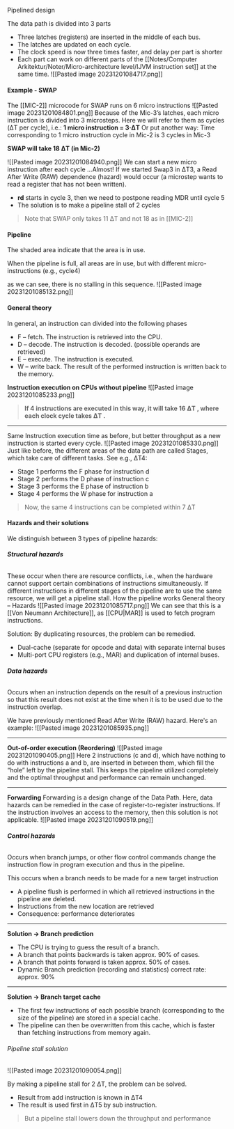 Pipelined design

The data path is divided into 3 parts
* Three latches (registers) are inserted in the middle of each bus.
* The latches are updated on each cycle.
* The clock speed is now three times faster, and delay per part is shorter
* Each part can work on different parts of the [[Notes/Computer Arkitektur/Noter/Micro-architecture level/IJVM instruction set]] at the same time.
![[Pasted image 20231201084717.png]]

#### Example - SWAP
The [[MIC-2]] microcode for SWAP runs on 6 micro instructions
![[Pasted image 20231201084801.png]]
Because of the Mic-3’s latches, each micro instruction is divided into 3
microsteps. Here we will refer to them as cycles (ΔT per cycle), i.e.:
**1 micro instruction = 3·ΔT**
Or put another way:
Time corresponding to 1 micro instruction cycle in Mic-2 is 3 cycles in Mic-3

**SWAP will take 18 ΔT (in Mic-2)**

![[Pasted image 20231201084940.png]]
We can start a new micro instruction after each cycle …Almost!
If we started Swap3 in ΔT3, a Read After Write (RAW) dependence (hazard)
would occur (a microstep wants to read a register that has not been written).
* **rd** starts in cycle 3, then we need to postpone reading MDR until cycle 5
* The solution is to make a pipeline stall of 2 cycles

>Note that SWAP only takes 11 ΔT and not 18 as in [[MIC-2]]

#### Pipeline
The shaded area indicate that the area is in use. 

When the pipeline is full, all areas are in use, but with different micro- instructions (e.g., cycle4) 

as we can see, there is no stalling in this sequence. 
![[Pasted image 20231201085132.png]]


#### General theory
In general, an instruction can divided into the following phases
* F – fetch. The instruction is retrieved into the CPU.
* D – decode. The instruction is decoded. (possible operands are retrieved)
* E – execute. The instruction is executed.
* W – write back. The result of the performed instruction is written back to the memory.

**Instruction execution on CPUs without pipeline**
![[Pasted image 20231201085233.png]]
>**If 4 instructions are executed in this way, it will take 16 ΔT , where each clock cycle takes ΔT .**

***
Same Instruction execution time as before, but better throughput as a new instruction is started every cycle.
![[Pasted image 20231201085330.png]]
Just like before, the different areas of the data path are called Stages,
which take care of different tasks. See e.g., ΔT4:
* Stage 1 performs the F phase for instruction d
* Stage 2 performs the D phase of instruction c
* Stage 3 performs the E phase of instruction b
* Stage 4 performs the W phase for instruction a

>Now, the same 4 instructions can be completed within 7 ΔT

#### Hazards and their solutions
We distinguish between 3 types of pipeline hazards:
###### **Structural hazards**
These occur when there are resource conflicts, i.e., when the hardware cannot support certain combinations of instructions simultaneously. If different instructions in different stages of the pipeline are to use the same resource, we will get a pipeline stall. How the pipeline works General theory – Hazards
![[Pasted image 20231201085717.png]]
We can see that this is a [[Von Neumann Architecture]], as [[CPU|MAR]] is used to fetch program instructions.

Solution:
By duplicating resources, the problem can be remedied.
* Dual-cache (separate for opcode and data) with separate internal buses
* Multi-port CPU registers (e.g., MAR) and duplication of internal buses.

###### **Data hazards** 
Occurs when an instruction depends on the result of a previous instruction so that this result does not exist at the time when it is to be used due to the instruction overlap.

We have previously mentioned Read After Write (RAW) hazard. Here's
an example:
![[Pasted image 20231201085935.png]]

***
**Out-of-order execution (Reordering)**
![[Pasted image 20231201090405.png]]
Here 2 instructions (c and d), which have nothing to do with instructions a and b, are inserted in between them, which fill the “hole” left by the
pipeline stall. 
This keeps the pipeline utilized completely and the optimal throughput and performance can remain unchanged.

***
**Forwarding**
Forwarding is a design change of the Data Path.
Here, data hazards can be remedied in the case of register-to-register instructions.
If the instruction involves an access to the memory, then this solution is not applicable.
![[Pasted image 20231201090519.png]]

###### **Control hazards**
Occurs when branch jumps, or other flow control commands change the instruction flow in program execution and thus in the pipeline.

This occurs when a branch needs to be made for a new target instruction
* A pipeline flush is performed in which all retrieved instructions in the pipeline are deleted.
* Instructions from the new location are retrieved
* Consequence: performance deteriorates

***
**Solution → Branch prediction**
* The CPU is trying to guess the result of a branch.
* A branch that points backwards is taken approx. 90% of cases.
* A branch that points forward is taken approx. 50% of cases.
* Dynamic Branch prediction (recording and statistics) correct rate: approx. 90%

***
**Solution → Branch target cache**
* The first few instructions of each possible branch (corresponding to the size of the pipeline) are stored in a special cache.
* The pipeline can then be overwritten from this cache, which is faster than fetching instructions from memory again.

###### Pipeline stall solution
![[Pasted image 20231201090054.png]]

By making a pipeline stall for 2 ΔT, the problem can be solved.
* Result from add instruction is known in ΔT4
* The result is used first in ΔT5 by sub instruction.

>But a pipeline stall lowers down the throughput and performance